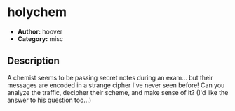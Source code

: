 # holychem

- **Author:** hoover
- **Category:** misc

## Description

A chemist seems to be passing secret notes during an exam... but their messages are encoded in a strange cipher I've never seen before! Can you analyze the traffic, decipher their scheme, and make sense of it? (I'd like the answer to his question too...)